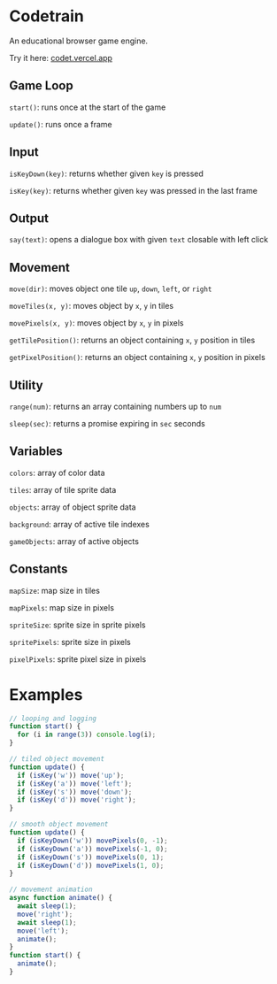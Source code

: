 # Codetrain

An educational browser game engine.

Try it here: [codet.vercel.app](https://codet.vercel.app)

## Game Loop

`start()`: runs once at the start of the game

`update()`: runs once a frame

## Input

`isKeyDown(key)`: returns whether given `key` is pressed

`isKey(key)`: returns whether given `key` was pressed in the last frame

## Output

`say(text)`: opens a dialogue box with given `text` closable with left click

## Movement

`move(dir)`: moves object one tile `up`, `down`, `left`, or `right`

`moveTiles(x, y)`: moves object by `x`, `y` in tiles

`movePixels(x, y)`: moves object by `x`, `y` in pixels

`getTilePosition()`: returns an object containing `x`, `y` position in tiles

`getPixelPosition()`: returns an object containing `x`, `y` position in pixels

## Utility

`range(num)`: returns an array containing numbers up to `num`

`sleep(sec)`: returns a promise expiring in `sec` seconds

## Variables

`colors`: array of color data

`tiles`: array of tile sprite data

`objects`: array of object sprite data

`background`: array of active tile indexes

`gameObjects`: array of active objects

## Constants

`mapSize`: map size in tiles

`mapPixels`: map size in pixels

`spriteSize`: sprite size in sprite pixels

`spritePixels`: sprite size in pixels

`pixelPixels`: sprite pixel size in pixels

# Examples

```js
// looping and logging
function start() {
  for (i in range(3)) console.log(i);
}
```

```js
// tiled object movement
function update() {
  if (isKey('w')) move('up');
  if (isKey('a')) move('left');
  if (isKey('s')) move('down');
  if (isKey('d')) move('right');
}
```

```js
// smooth object movement
function update() {
  if (isKeyDown('w')) movePixels(0, -1);
  if (isKeyDown('a')) movePixels(-1, 0);
  if (isKeyDown('s')) movePixels(0, 1);
  if (isKeyDown('d')) movePixels(1, 0);
}
```

```js
// movement animation
async function animate() {
  await sleep(1);
  move('right');
  await sleep(1);
  move('left');
  animate();
}
function start() {
  animate();
}
```
